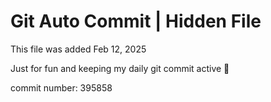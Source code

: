 # Git Auto Commit | Hidden File

This file was added Feb 12, 2025

Just for fun and keeping my daily git commit active 🤪

commit number: 395858
